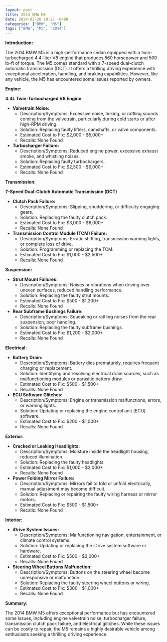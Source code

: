 ```yaml
---
layout: post
title: 2014 BMW M5
date: 2024-03-28 19:22 -0400
categories: ["BMW", "M5"]
tags: ["BMW", "M5", "2014"]
---
```

**Introduction:**

The 2014 BMW M5 is a high-performance sedan equipped with a twin-turbocharged 4.4-liter V8 engine that produces 560 horsepower and 500 lb-ft of torque. The M5 comes standard with a 7-speed dual-clutch automatic transmission (DCT). It offers a thrilling driving experience with exceptional acceleration, handling, and braking capabilities. However, like any vehicle, the M5 has encountered some issues reported by owners.

**Engine:**

**4.4L Twin-Turbocharged V8 Engine**

* **Valvetrain Noise:**
    * Description/Symptoms: Excessive noise, ticking, or rattling sounds coming from the valvetrain, particularly during cold starts or after high-RPM driving.
    * Solution: Replacing faulty lifters, camshafts, or valve components.
    * Estimated Cost to Fix: $2,000 - $5,000+
    * Recalls: None Found
* **Turbocharger Failure:**
    * Description/Symptoms: Reduced engine power, excessive exhaust smoke, and whistling noises.
    * Solution: Replacing faulty turbochargers.
    * Estimated Cost to Fix: $2,500 - $6,000+
    * Recalls: None Found

**Transmission:**

**7-Speed Dual-Clutch Automatic Transmission (DCT)**

* **Clutch Pack Failure:**
    * Description/Symptoms: Slipping, shuddering, or difficulty engaging gears.
    * Solution: Replacing the faulty clutch pack.
    * Estimated Cost to Fix: $3,000 - $6,000+
    * Recalls: None Found
* **Transmission Control Module (TCM) Failure:**
    * Description/Symptoms: Erratic shifting, transmission warning lights, or complete loss of drive.
    * Solution: Programming or replacing the TCM.
    * Estimated Cost to Fix: $1,000 - $2,500+
    * Recalls: None Found

**Suspension:**

* **Strut Mount Failures:**
    * Description/Symptoms: Noises or vibrations when driving over uneven surfaces, reduced handling performance.
    * Solution: Replacing the faulty strut mounts.
    * Estimated Cost to Fix: $500 - $1,200+
    * Recalls: None Found
* **Rear Subframe Bushings Failure:**
    * Description/Symptoms: Squeaking or rattling noises from the rear suspension, poor handling.
    * Solution: Replacing the faulty subframe bushings.
    * Estimated Cost to Fix: $1,200 - $2,000+
    * Recalls: None Found

**Electrical:**

* **Battery Drain:**
    * Description/Symptoms: Battery dies prematurely, requires frequent charging or replacement.
    * Solution: Identifying and resolving electrical drain sources, such as malfunctioning modules or parasitic battery draw.
    * Estimated Cost to Fix: $500 - $1,500+
    * Recalls: None Found
* **ECU Software Glitches:**
    * Description/Symptoms: Engine or transmission malfunctions, errors, or warning lights.
    * Solution: Updating or replacing the engine control unit (ECU) software.
    * Estimated Cost to Fix: $200 - $1,000+
    * Recalls: None Found

**Exterior:**

* **Cracked or Leaking Headlights:**
    * Description/Symptoms: Moisture inside the headlight housing, reduced illumination.
    * Solution: Replacing the faulty headlights.
    * Estimated Cost to Fix: $1,000 - $2,000+
    * Recalls: None Found
* **Power Folding Mirror Failure:**
    * Description/Symptoms: Mirrors fail to fold or unfold electrically, manual adjustment may become difficult.
    * Solution: Replacing or repairing the faulty wiring harness or mirror motors.
    * Estimated Cost to Fix: $500 - $1,500+
    * Recalls: None Found

**Interior:**

* **iDrive System Issues:**
    * Description/Symptoms: Malfunctioning navigation, entertainment, or climate control systems.
    * Solution: Updating or replacing the iDrive system software or hardware.
    * Estimated Cost to Fix: $500 - $2,000+
    * Recalls: None Found
* **Steering Wheel Buttons Malfunction:**
    * Description/Symptoms: Buttons on the steering wheel become unresponsive or malfunction.
    * Solution: Replacing the faulty steering wheel buttons or wiring.
    * Estimated Cost to Fix: $300 - $1,000+
    * Recalls: None Found

**Summary:**

The 2014 BMW M5 offers exceptional performance but has encountered some issues, including engine valvetrain noise, turbocharger failure, transmission clutch pack failure, and electrical glitches. While these issues can be costly to repair, the M5 remains a highly desirable vehicle among enthusiasts seeking a thrilling driving experience.

